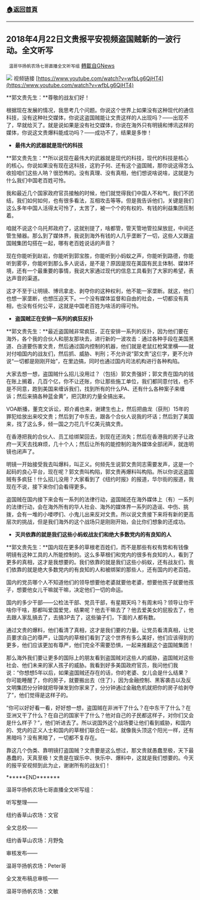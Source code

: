 ###  [:house:返回首頁](https://github.com/ourhimalayas/txt)
---


## 2018年4月22日文贵报平安视频盗国贼新的一波行动。全文听写
` 温哥华扬帆农场七哥直播全文听写组` [轉載自GNews](https://gnews.org/zh-hans/1552827/)

![](https://assets.gnews.org/wp-content/uploads/2021/09/Screen-Shot-2021-09-24-at-9.49.16-AM.png)
视频链接 [https://www.youtube.com/watch?v=wfbLg6QjHT4](https://www.youtube.com/watch?v=wfbLg6QjHT4)

**郭文贵先生：**尊敬的战友们好！

根据现在发展的情况，我思考几个问题。你说这个世界上如果没有这种现代的通信科技，没有这种社交媒体，你说这盗国贼能让文贵这样的人出现吗？——出现不了，早就给灭了。就是说如果是没有社交媒体，你说在海外只有明镜和博讯这样的媒体，你说这文贵爆料能成功吗？——成功不了，结果是多惨！

- **最伟大的武器就是现代的科技**


**郭文贵先生：**所以说现在最伟大的武器就是现代的科技，现代的科技是核心的核心。你说如果没有现在这科技，这豹子何、还有这个盗国贼，那你说这得怎么收拾咱们这些人呐？很恐怖的。没有真理、没有真相，他们想说啥说啥，这就是为什么我们中国老百姓可怜。

我和最近几个国家政府官员接触的时候，他们就觉得我们中国人不和气，我们不团结，我们如何如何，也有很多看法，互相攻击等等。但是我告诉他们，关键是我们这么多年中国人活得太可怜了，太苦了，被一个个的有权的、有钱的利益集团压制着。

咱就不说这个乌托邦政府了，这就别提了，啥都管，管天管地管拉屎放屁，中间还管生殖器。那么到了媒体界，我说到海外有钱的人几乎垄断了一切，这些人又跟盗国贼集团勾搭在一起，哪有老百姓说话的声音？

现在你能听到赵岩，你能听到郭宝胜，你能听到小蚂蚁之声，你能听到路德，你能听到雾亭，你能听到那么多人说话，是不是？原因是现在美国有民主体制、媒体环境，还有一个最重要的事情，我说大家通过现代的信息工具看到了大家的希望，表达声音的渠道。

这才不至于让明镜、博讯拿走、剥夺你的这种权利，他不能一家垄断。就这，他们也想一家垄断，也想压迫天下。一个没有媒体监督和自由的社会，一切都没有真相，也没有任何公平，这就是中国老百姓为啥活的得可怜。

- **盗国贼正在安排一系列的疯狂反扑**


**郭文贵先生：**最近盗国贼非常疯狂，正在安排一系列的反扑，因为他们要在海外，各个我的合伙人和朋友那块去，进行新的一波攻击：通过各种手段在美国黑道、白道要伤害文贵，然后通过国内控制的机器，他们就是老鼠扛枪窝里横——就对付咱国内的战友们，然后抓、威胁、判刑；不允许说“郭文贵”这仨字，更不允许说“一切都是刚刚开始”，在里边搞，同时也通过国内司法机构进行各种构陷。

大家去想一想，盗国贼什么招儿没用过？（包括）郭文贵强奸；郭文贵在国内的钱在账上搁着，几百个亿，你不让还账，你让那些施工单位，我们都同意付钱，也不是不同意，跑到美国来缠诉我们，找到所有的什么PA、还有什么各种案子来缠诉；然后来搞各种蓝金黄”，把沉默的力量全搞出来。

VOA断播，董克文诉讼，郑介甫也来，谢建生也上，然后把曲龙（获刑）15年的罪犯给放出来咬文贵；然后到了中东去，跟各个合伙人说我的坏话；然后到了美国来，找了这么多，倾一国之力花几千亿美元搞文贵。

在香港把我的合伙人、员工给绑架回去，到现在还消失；然后在香港我的房子让政府一天天去找麻烦，几十个人；然后让所有的能控制的海外媒体全部闭声，就连明镜也闭声了。

明镜一开始接受我去叫爆料，叫正义。何频先生说郭文贵同志需要发声，这是一个起码的良心平台，现在呢？郭文贵叫构陷，郭文贵再爆料叫构陷。所以你说这盗国贼有多疯狂！什么招儿没用？大家看到了《纽约时报》的报道，华尔街的报道，我现在不说，接下来你们会看得更多。

盗国贼在国内接下来会有一系列的法律行动，盗国贼还在海外媒体上（有）一系列的法律行动，会在海外所有的华人社会、海外的媒体界一系列的造谣、中伤、挑拨，会有一堆的小喽啰们、小鬼儿出来反对文贵。所以说文贵接下来将有新的更高层次的挑战，但是我们海外的这个战场只是刚刚开始，会比你们想象的还成功。

- **灭共依靠的就是我们这些小蚂蚁战友们和绝大多数党内的有良知的人**


**郭文贵先生：**国内现在更多的草根老百姓们，而不是那些有权有势和有钱像明镜有这种工具的人所能控制的。这么多草根们和党内的很多有良知的人，看到了更多的真相，这才是我想要的。我们依靠的就是我们这些小蚂蚁，还有战友们，我们依靠的就是绝大多数党内的有良知的人和被绑架的那些人，还有国内的老百姓。

国内的党员哪个人不知道他们的领导想要他老婆就要他老婆，想要他孩子就要他孩子，想要他女儿干嘛就干嘛，决定他们一切的命运。

国内的多少干部——公检法干部、党员干部，有星期天吗？有周末吗？领导让你干啥你干啥，那都叫爱国爱党，结果呢？他去干嘛去了？他去爱美女的屁股去了，他去跟人家乱搞去了，去搞3P去了，这些骗子们，下面的人都有数。

通过文贵的爆料，他们看清了真相，这才是我们要的力量。让党员看清真相，让党员要求自己的尊严，让国内的草根们看到了这个世界有多么美好，他们应该得到的更多，他们应该更加有尊严，他们完全不需要恐惧，一起来推翻这个盗国贼集团！

那么海外我们要让更多的国际上的朋友看到盗国贼对这些人的威胁，盗国贼对这些社会、他们未来的家人孩子的威胁。我看到好多美国政府官员，我问他们我说：“你想想5年以后，如果盗国贼还存在的话，你的老婆、女儿会是什么结果？你可能睡醒了，你的房子，就要搬出去（住了），因为金融控制、黑客袭击以及反文明集团分分钟就把导弹发到你家来了，分分钟通过金融危机就把你的房子给剥夺了”，他们觉得是这样子的。

“你可以好好看一看，好好想一想，盗国贼在非洲干了什么？在中东干了什么？在亚洲又干了什么？在自己的国家干了什么？他对自己的子民都这样子，对你们又会是什么样子？”，他们听进去了。所以说国外这个战场要让他们看到威胁，和国内的、党内的正义人士和国内的草根们联合在一起，就像我头顶这个阳光一样，还有黑暗吗？没有黑暗了，一切都不复存在。

靠这几个伪类、靠明镜打盗国贼？文贵要是这么想过，那文贵就愚蠢至极，天下最愚蠢的，天真至极！文贵是在娱乐中、快乐中、爆料中，这就是我们想要的。今天的报平安视频到此为止，谢谢所有的战友们！

\*\*\*\*\*\*END\*\*\*\*\*\*\*

温哥华扬帆农场七哥直播全文听写组：

听写整理——

纽约香草山农场：文官

全文总校——

纽约香草山农场：月野兔

审核发布——

温哥华扬帆农场：Peter哥

全文发布稿总审核——

温哥华扬帆农场：文敏

